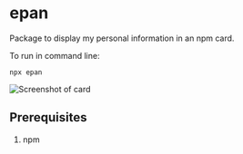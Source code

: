 # epan

Package to display my personal information in an npm card.

To run in command line:

```
npx epan
```

![Screenshot of card](https://duaw26jehqd4r.cloudfront.net/items/3L222g021X0u1C0y2L0j/Screenshot%202019-01-02%2000.09.48.png?v=755c1155)

## Prerequisites

1. npm

